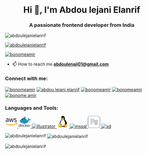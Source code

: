 <h1 align="center">Hi 👋, I'm Abdou lejani Elanrif</h1>
<h3 align="center">A passionate frontend developer from India</h3>

<p align="left"> <img src="https://komarev.com/ghpvc/?username=abdoulejanielanrif&label=Profile%20views&color=0e75b6&style=flat" alt="abdoulejanielanrif" /> </p>

<p align="left"> <a href="https://github.com/ryo-ma/github-profile-trophy"><img src="https://github-profile-trophy.vercel.app/?username=abdoulejanielanrif" alt="abdoulejanielanrif" /></a> </p>

<p align="left"> <a href="https://twitter.com/bonomeamir" target="blank"><img src="https://img.shields.io/twitter/follow/bonomeamir?logo=twitter&style=for-the-badge" alt="bonomeamir" /></a> </p>

- 📫 How to reach me **abdoulenaji01@gmail.com**

<h3 align="left">Connect with me:</h3>
<p align="left">
<a href="https://twitter.com/bonomeamir" target="blank"><img align="center" src="https://raw.githubusercontent.com/rahuldkjain/github-profile-readme-generator/master/src/images/icons/Social/twitter.svg" alt="bonomeamir" height="30" width="40" /></a>
<a href="https://linkedin.com/in/abdou lejani elanrif" target="blank"><img align="center" src="https://raw.githubusercontent.com/rahuldkjain/github-profile-readme-generator/master/src/images/icons/Social/linked-in-alt.svg" alt="abdou lejani elanrif" height="30" width="40" /></a>
<a href="https://fb.com/bonomeamir" target="blank"><img align="center" src="https://raw.githubusercontent.com/rahuldkjain/github-profile-readme-generator/master/src/images/icons/Social/facebook.svg" alt="bonomeamir" height="30" width="40" /></a>
<a href="https://instagram.com/bonomeamir" target="blank"><img align="center" src="https://raw.githubusercontent.com/rahuldkjain/github-profile-readme-generator/master/src/images/icons/Social/instagram.svg" alt="bonomeamir" height="30" width="40" /></a>
<a href="https://www.youtube.com/c/bonome amir" target="blank"><img align="center" src="https://raw.githubusercontent.com/rahuldkjain/github-profile-readme-generator/master/src/images/icons/Social/youtube.svg" alt="bonome amir" height="30" width="40" /></a>
</p>

<h3 align="left">Languages and Tools:</h3>
<p align="left"> <a href="https://aws.amazon.com" target="_blank" rel="noreferrer"> <img src="https://raw.githubusercontent.com/devicons/devicon/master/icons/amazonwebservices/amazonwebservices-original-wordmark.svg" alt="aws" width="40" height="40"/> </a> <a href="https://www.docker.com/" target="_blank" rel="noreferrer"> <img src="https://raw.githubusercontent.com/devicons/devicon/master/icons/docker/docker-original-wordmark.svg" alt="docker" width="40" height="40"/> </a> <a href="https://www.adobe.com/in/products/illustrator.html" target="_blank" rel="noreferrer"> <img src="https://www.vectorlogo.zone/logos/adobe_illustrator/adobe_illustrator-icon.svg" alt="illustrator" width="40" height="40"/> </a> <a href="https://www.linux.org/" target="_blank" rel="noreferrer"> <img src="https://raw.githubusercontent.com/devicons/devicon/master/icons/linux/linux-original.svg" alt="linux" width="40" height="40"/> </a> <a href="https://www.microsoft.com/en-us/sql-server" target="_blank" rel="noreferrer"> <img src="https://www.svgrepo.com/show/303229/microsoft-sql-server-logo.svg" alt="mssql" width="40" height="40"/> </a> <a href="https://www.photoshop.com/en" target="_blank" rel="noreferrer"> <img src="https://raw.githubusercontent.com/devicons/devicon/master/icons/photoshop/photoshop-line.svg" alt="photoshop" width="40" height="40"/> </a> <a href="https://www.adobe.com/products/xd.html" target="_blank" rel="noreferrer"> <img src="https://cdn.worldvectorlogo.com/logos/adobe-xd.svg" alt="xd" width="40" height="40"/> </a> </p>

<p><img align="left" src="https://github-readme-stats.vercel.app/api/top-langs?username=abdoulejanielanrif&show_icons=true&locale=en&layout=compact" alt="abdoulejanielanrif" /></p>

<p>&nbsp;<img align="center" src="https://github-readme-stats.vercel.app/api?username=abdoulejanielanrif&show_icons=true&locale=en" alt="abdoulejanielanrif" /></p>

<p><img align="center" src="https://github-readme-streak-stats.herokuapp.com/?user=abdoulejanielanrif&" alt="abdoulejanielanrif" /></p>

